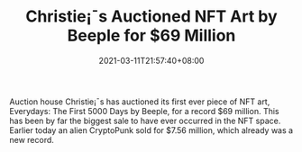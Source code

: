 ﻿---
title: "Christie¡¯s Auctioned NFT Art by Beeple for $69 Million"
date: 2021-03-11T21:57:40+08:00
lastmod: 2021-03-11T16:45:40+08:00
draft: false
authors: ["Simone"]
description: "Auction house Christie¡¯s has auctioned its first ever piece of NFT art, Everydays: The First 5000 Days by Beeple, for a record $69 million. This has been by far the biggest sale to have ever occurred in the NFT space. Earlier today an alien CryptoPunk sold for $7.56 million, which already was a new record."
featuredImage: "christies-auctioned-nft-art-by-beeple-for-69-million.png"
tags: ["Virtual World","Play to Earn"]
categories: ["news"]
news: ["Virtual World"]
weight: 
lightgallery: true
pinned: false
recommend: false
recommend1: false
---

Auction house Christie¡¯s has auctioned its first ever piece of NFT art, Everydays: The First 5000 Days by Beeple, for a record $69 million. This has been by far the biggest sale to have ever occurred in the NFT space. Earlier today an alien CryptoPunk sold for $7.56 million, which already was a new record.

<!--more-->


